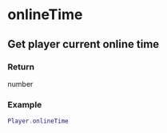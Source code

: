 # onlineTime
## Get player current online time
### Return 
number

### Example
```lua
Player.onlineTime
```